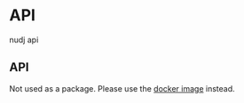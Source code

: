 # API

nudj api

## API
Not used as a package. Please use the [docker image](https://hub.docker.com/r/nudj/api/) instead.
